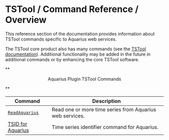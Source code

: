 # TSTool / Command Reference / Overview #

This reference section of the documentation provides information about TSTool commands specific to Aquarius web services.

The TSTool core product also has many commands (see the
[TSTool documentation](https://opencdss.state.co.us/tstool/latest/doc-user/command-ref/overview/)).
Additional functionality may be added in the future in additional commands or by enhancing the core TSTool software.

**<p style="text-align: center;">
Aquarius Plugin TSTool Commands
</p>**

| **Command** | **Description** |
| -- | -- |
| [`ReadAquarius`](ReadAquarius/ReadAquarius.md) | Read one or more time series from Aquarius web services. |
| [TSID for Aquarius](TSID/TSID.md) | Time series identifier command for Aquarius. |
